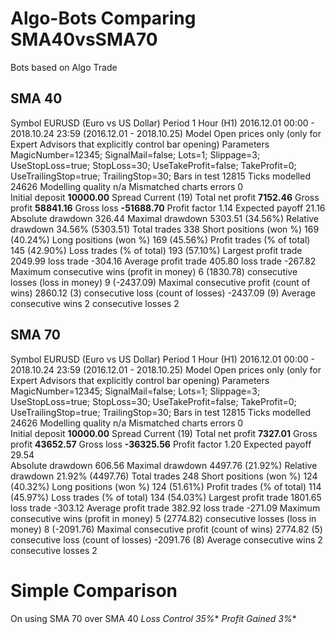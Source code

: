 # Algo-Bots Comparing SMA40vsSMA70
Bots based on Algo Trade


## SMA 40

Symbol	EURUSD (Euro vs US Dollar)
Period	1 Hour (H1) 2016.12.01 00:00 - 2018.10.24 23:59 (2016.12.01 - 2018.10.25)
Model	Open prices only (only for Expert Advisors that explicitly control bar opening)
Parameters	MagicNumber=12345; SignalMail=false; Lots=1; Slippage=3; UseStopLoss=true; StopLoss=30; UseTakeProfit=false; TakeProfit=0; UseTrailingStop=true; TrailingStop=30;
Bars in test	12815	Ticks modelled	24626	Modelling quality	n/a
Mismatched charts errors	0				
Initial deposit	 **10000.00**			Spread	Current (19)
Total net profit **7152.46**	Gross profit	**58841.16**	Gross loss	**-51688.70**
Profit factor	1.14	Expected payoff	21.16		
Absolute drawdown	326.44	Maximal drawdown	5303.51 (34.56%)	Relative drawdown	34.56% (5303.51)
Total trades	338	Short positions (won %)	169 (40.24%)	Long positions (won %)	169 (45.56%)
Profit trades (% of total)	145 (42.90%)	Loss trades (% of total)	193 (57.10%)
Largest	profit trade	2049.99	loss trade	-304.16
Average	profit trade	405.80	loss trade	-267.82
Maximum	consecutive wins (profit in money)	6 (1830.78)	consecutive losses (loss in money)	9 (-2437.09)
Maximal	consecutive profit (count of wins)	2860.12 (3)	consecutive loss (count of losses)	-2437.09 (9)
Average	consecutive wins	2	consecutive losses	2

## SMA 70

Symbol	EURUSD (Euro vs US Dollar)
Period	1 Hour (H1) 2016.12.01 00:00 - 2018.10.24 23:59 (2016.12.01 - 2018.10.25)
Model	Open prices only (only for Expert Advisors that explicitly control bar opening)
Parameters	MagicNumber=12345; SignalMail=false; Lots=1; Slippage=3; UseStopLoss=true; StopLoss=30; UseTakeProfit=false; TakeProfit=0; UseTrailingStop=true; TrailingStop=30;
Bars in test	12815	Ticks modelled	24626	Modelling quality	n/a
Mismatched charts errors	0				
Initial deposit	**10000.00**			Spread	Current (19)
Total net profit	**7327.01**	Gross profit	**43652.57**	Gross loss	**-36325.56**
Profit factor	1.20	Expected payoff	29.54		
Absolute drawdown	606.56	Maximal drawdown	4497.76 (21.92%)	Relative drawdown	21.92% (4497.76)
Total trades	248	Short positions (won %)	124 (40.32%)	Long positions (won %)	124 (51.61%)
Profit trades (% of total)	114 (45.97%)	Loss trades (% of total)	134 (54.03%)
Largest	profit trade	1801.65	loss trade	-303.12
Average	profit trade	382.92	loss trade	-271.09
Maximum	consecutive wins (profit in money)	5 (2774.82)	consecutive losses (loss in money)	8 (-2091.76)
Maximal	consecutive profit (count of wins)	2774.82 (5)	consecutive loss (count of losses)	-2091.76 (8)
Average	consecutive wins	2	consecutive losses	2

# Simple Comparison

On using SMA 70 over SMA 40
*_Loss Control 35%_**
*_Profit Gained 3%_**



